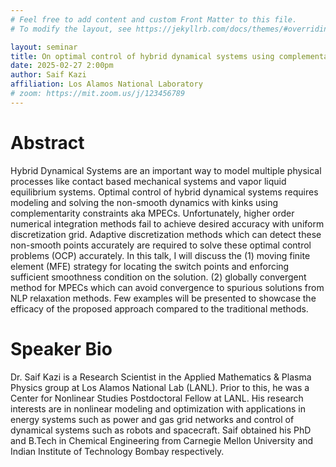 ```yaml
---
# Feel free to add content and custom Front Matter to this file.
# To modify the layout, see https://jekyllrb.com/docs/themes/#overriding-theme-defaults

layout: seminar
title: On optimal control of hybrid dynamical systems using complementarity constraints – discretization and globalization
date: 2025-02-27 2:00pm
author: Saif Kazi
affiliation: Los Alamos National Laboratory
# zoom: https://mit.zoom.us/j/123456789
---
```

# Abstract
Hybrid Dynamical Systems are an important way to model multiple physical processes like contact based mechanical systems and vapor liquid equilibrium systems. Optimal control of hybrid dynamical systems requires modeling and solving the non-smooth dynamics with kinks using complementarity constraints aka MPECs. Unfortunately, higher order numerical integration methods fail to achieve desired accuracy with uniform discretization grid. Adaptive discretization methods which can detect these non-smooth points accurately are required to solve these optimal control problems (OCP) accurately. In this talk, I will discuss the (1) moving finite element (MFE) strategy for locating the switch points and enforcing sufficient smoothness condition on the solution. (2) globally convergent method for MPECs which can avoid convergence to spurious solutions from NLP relaxation methods. Few examples will be presented to showcase the efficacy of the proposed approach compared to the traditional methods.
# Speaker Bio
Dr. Saif Kazi is a Research Scientist in the Applied Mathematics & Plasma Physics group at Los Alamos National Lab (LANL). Prior to this, he was a Center for Nonlinear Studies Postdoctoral Fellow at LANL. His research interests are in nonlinear modeling and optimization with applications in energy systems such as power and gas grid networks and control of dynamical systems such as robots and spacecraft. Saif obtained his PhD and B.Tech in Chemical Engineering from Carnegie Mellon University and Indian Institute of Technology Bombay respectively.